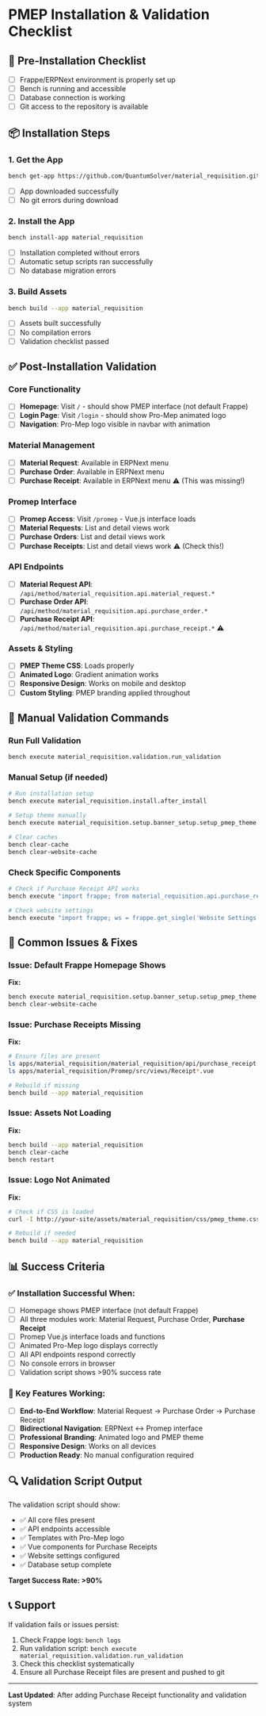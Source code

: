 # PMEP Installation & Validation Checklist

## 🚀 Pre-Installation Checklist

- [ ] Frappe/ERPNext environment is properly set up
- [ ] Bench is running and accessible
- [ ] Database connection is working
- [ ] Git access to the repository is available

## 📦 Installation Steps

### 1. Get the App
```bash
bench get-app https://github.com/QuantumSolver/material_requisition.git
```
- [ ] App downloaded successfully
- [ ] No git errors during download

### 2. Install the App
```bash
bench install-app material_requisition
```
- [ ] Installation completed without errors
- [ ] Automatic setup scripts ran successfully
- [ ] No database migration errors

### 3. Build Assets
```bash
bench build --app material_requisition
```
- [ ] Assets built successfully
- [ ] No compilation errors
- [ ] Validation checklist passed

## ✅ Post-Installation Validation

### Core Functionality
- [ ] **Homepage**: Visit `/` - should show PMEP interface (not default Frappe)
- [ ] **Login Page**: Visit `/login` - should show Pro-Mep animated logo
- [ ] **Navigation**: Pro-Mep logo visible in navbar with animation

### Material Management
- [ ] **Material Request**: Available in ERPNext menu
- [ ] **Purchase Order**: Available in ERPNext menu  
- [ ] **Purchase Receipt**: Available in ERPNext menu ⚠️ (This was missing!)

### Promep Interface
- [ ] **Promep Access**: Visit `/promep` - Vue.js interface loads
- [ ] **Material Requests**: List and detail views work
- [ ] **Purchase Orders**: List and detail views work
- [ ] **Purchase Receipts**: List and detail views work ⚠️ (Check this!)

### API Endpoints
- [ ] **Material Request API**: `/api/method/material_requisition.api.material_request.*`
- [ ] **Purchase Order API**: `/api/method/material_requisition.api.purchase_order.*`
- [ ] **Purchase Receipt API**: `/api/method/material_requisition.api.purchase_receipt.*` ⚠️

### Assets & Styling
- [ ] **PMEP Theme CSS**: Loads properly
- [ ] **Animated Logo**: Gradient animation works
- [ ] **Responsive Design**: Works on mobile and desktop
- [ ] **Custom Styling**: PMEP branding applied throughout

## 🔧 Manual Validation Commands

### Run Full Validation
```bash
bench execute material_requisition.validation.run_validation
```

### Manual Setup (if needed)
```bash
# Run installation setup
bench execute material_requisition.install.after_install

# Setup theme manually
bench execute material_requisition.setup.banner_setup.setup_pmep_theme

# Clear caches
bench clear-cache
bench clear-website-cache
```

### Check Specific Components
```bash
# Check if Purchase Receipt API works
bench execute "import frappe; from material_requisition.api.purchase_receipt import get_purchase_receipts; print('Purchase Receipt API OK')"

# Check website settings
bench execute "import frappe; ws = frappe.get_single('Website Settings'); print(f'Homepage: {ws.home_page}, App: {ws.app_name}')"
```

## 🚨 Common Issues & Fixes

### Issue: Default Frappe Homepage Shows
**Fix:**
```bash
bench execute material_requisition.setup.banner_setup.setup_pmep_theme
bench clear-website-cache
```

### Issue: Purchase Receipts Missing
**Fix:**
```bash
# Ensure files are present
ls apps/material_requisition/material_requisition/api/purchase_receipt.py
ls apps/material_requisition/Promep/src/views/Receipt*.vue

# Rebuild if missing
bench build --app material_requisition
```

### Issue: Assets Not Loading
**Fix:**
```bash
bench build --app material_requisition
bench clear-cache
bench restart
```

### Issue: Logo Not Animated
**Fix:**
```bash
# Check if CSS is loaded
curl -I http://your-site/assets/material_requisition/css/pmep_theme.css

# Rebuild if needed
bench build --app material_requisition
```

## 📊 Success Criteria

### ✅ Installation Successful When:
- [ ] Homepage shows PMEP interface (not default Frappe)
- [ ] All three modules work: Material Request, Purchase Order, **Purchase Receipt**
- [ ] Promep Vue.js interface loads and functions
- [ ] Animated Pro-Mep logo displays correctly
- [ ] All API endpoints respond correctly
- [ ] No console errors in browser
- [ ] Validation script shows >90% success rate

### 🎯 Key Features Working:
- [ ] **End-to-End Workflow**: Material Request → Purchase Order → Purchase Receipt
- [ ] **Bidirectional Navigation**: ERPNext ↔ Promep interface
- [ ] **Professional Branding**: Animated logo and PMEP theme
- [ ] **Responsive Design**: Works on all devices
- [ ] **Production Ready**: No manual configuration required

## 🔍 Validation Script Output

The validation script should show:
- ✅ All core files present
- ✅ API endpoints accessible
- ✅ Templates with Pro-Mep logo
- ✅ Vue components for Purchase Receipts
- ✅ Website settings configured
- ✅ Database setup complete

**Target Success Rate: >90%**

## 📞 Support

If validation fails or issues persist:
1. Check Frappe logs: `bench logs`
2. Run validation script: `bench execute material_requisition.validation.run_validation`
3. Check this checklist systematically
4. Ensure all Purchase Receipt files are present and pushed to git

---
**Last Updated**: After adding Purchase Receipt functionality and validation system
